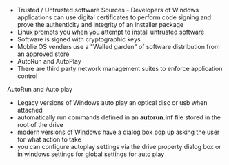 * Trusted / Untrusted software Sources - Developers of Windows applications can use digital certificates to perform code signing and prove the authenticity and integrity of an installer package 
* Linux prompts you when you attempt to install untrusted software
* Software is signed with cryptographic keys 
* Moblie OS venders use a "Walled garden" of software distribution from an approved store 
* AutoRun and AutoPlay
* There are third party network management suites to enforce application control 

AutoRun and Auto play

* Legacy versions of Windows auto play an optical disc or usb when attached
* automatically run commands defined in an **autorun.inf** file stored in the root of the drive
* modern versions of Windows have a dialog box pop up asking the user for what action to take 
* you can configure autoplay settings via the drive property dialog box or in windows settings for global settings for auto play 